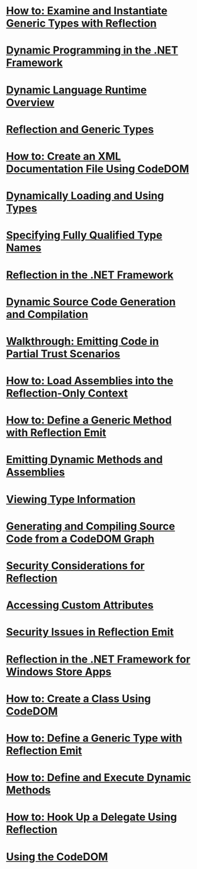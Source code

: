 # [How to: Examine and Instantiate Generic Types with Reflection](how-to-examine-and-instantiate-generic-types-with-reflection.md)
# [Dynamic Programming in the .NET Framework](dynamic-programming.md)
# [Dynamic Language Runtime Overview](dynamic-language-runtime-overview.md)
# [Reflection and Generic Types](reflection-and-generic-types.md)
# [How to: Create an XML Documentation File Using CodeDOM](how-to-create-an-xml-documentation-file-using-codedom.md)
# [Dynamically Loading and Using Types](dynamically-loading-and-using-types.md)
# [Specifying Fully Qualified Type Names](specifying-fully-qualified-type-names.md)
# [Reflection in the .NET Framework](reflection.md)
# [Dynamic Source Code Generation and Compilation](dynamic-source-code-generation-and-compilation.md)
# [Walkthrough: Emitting Code in Partial Trust Scenarios](walkthrough-emitting-code-in-partial-trust-scenarios.md)
# [How to: Load Assemblies into the Reflection-Only Context](how-to-load-assemblies-into-the-reflection-only-context.md)
# [How to: Define a Generic Method with Reflection Emit](how-to-define-a-generic-method-with-reflection-emit.md)
# [Emitting Dynamic Methods and Assemblies](emitting-dynamic-methods-and-assemblies.md)
# [Viewing Type Information](viewing-type-information.md)
# [Generating and Compiling Source Code from a CodeDOM Graph](generating-and-compiling-source-code-from-a-codedom-graph.md)
# [Security Considerations for Reflection](security-considerations-for-reflection.md)
# [Accessing Custom Attributes](accessing-custom-attributes.md)
# [Security Issues in Reflection Emit](security-issues-in-reflection-emit.md)
# [Reflection in the .NET Framework for Windows Store Apps](reflection-for-windows-store-apps.md)
# [How to: Create a Class Using CodeDOM](how-to-create-a-class-using-codedom.md)
# [How to: Define a Generic Type with Reflection Emit](how-to-define-a-generic-type-with-reflection-emit.md)
# [How to: Define and Execute Dynamic Methods](how-to-define-and-execute-dynamic-methods.md)
# [How to: Hook Up a Delegate Using Reflection](how-to-hook-up-a-delegate-using-reflection.md)
# [Using the CodeDOM](using-the-codedom.md)
